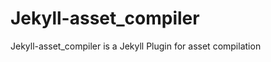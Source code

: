 Jekyll-asset_compiler
=====================

Jekyll-asset_compiler is a Jekyll Plugin for asset compilation